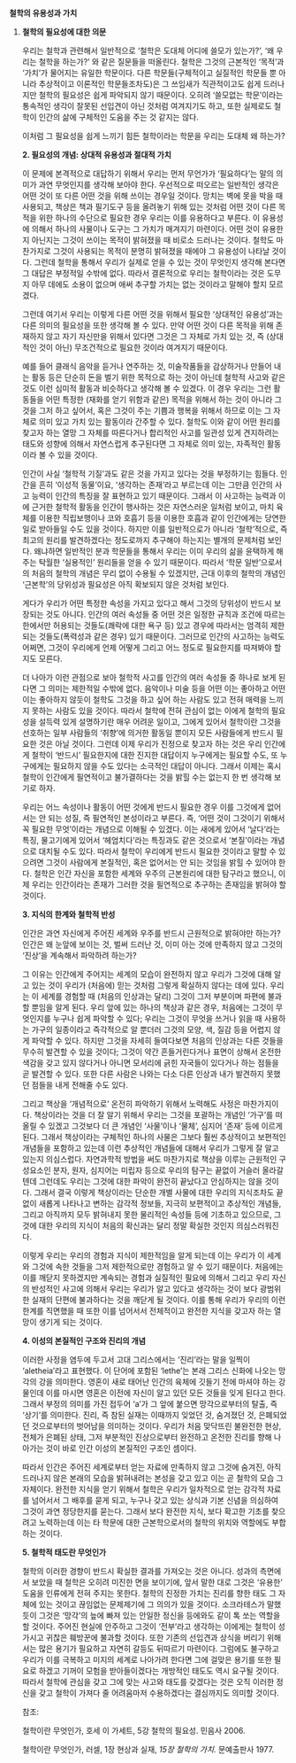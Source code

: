 **철학의 유용성과 가치**

1. **철학의 필요성에 대한 의문**

   우리는 철학과 관련해서 일반적으로 ‘철학은 도대체 어디에 쓸모가 있는가?’, ‘왜 우리는 철학을 하는가?’ 와 같은 질문들을 떠올린다. 철학은 그것의 근본적인 ‘목적’과 ‘가치’가 물어지는 유일한 학문이다. 다른 학문들(구체적이고 실질적인 학문들 뿐 아니라 추상적이고 이론적인 학문들조차도)은 그 쓰임새가 직관적이고도 쉽게 드러나지만 철학의 필요성은 쉽게 파악되지 않기 때문이다. 오히려 ‘쓸모없는 학문’이라는 통속적인 생각이 잘못된 선입견이 아닌 것처럼 여겨지기도 하고, 또한 실제로도 철학이 인간의 삶에 구체적인 도움을 주는 것 같지는 않다.

   이처럼 그 필요성을 쉽게 느끼기 힘든 철학이라는 학문을 우리는 도대체 왜 하는가?


   **2. 필요성의 개념: 상대적 유용성과 절대적 가치**

   이 문제에 본격적으로 대답하기 위해서 우리는 먼저 무언가가 ‘필요하다’는 말의 의미가 과연 무엇인지를 생각해 보아야 한다. 우선적으로 떠오르는 일반적인 생각은 어떤 것이 또 다른 어떤 것을 위해 쓰이는 경우일 것이다. 망치는 벽에 못을 박을 때 사용되고, 책상은 책과 필기도구 등을 올려놓기 위해 있는 것처럼 어떤 것이 다른 목적을 위한 하나의 수단으로 필요한 경우 우리는 이를 유용하다고 부른다. 이 유용성에 의해서 하나의 사물이나 도구는 그 가치가 매겨지기 마련이다. 어떤 것이 유용한지 아닌지는 그것이 쓰이는 목적이 밝혀졌을 때 비로소 드러나는 것이다. 철학도 마찬가지로 그것이 사용되는 목적이 분명히 밝혀졌을 때에야 그 유용성이 나타날 것이다. 그런데 철학을 통해서 우리가 실제로 얻을 수 있는 것이 무엇인지 생각해 본다면 그 대답은 부정적일 수밖에 없다. 따라서 결론적으로 우리는 철학이라는 것은 도무지 아무 데에도 소용이 없으며 애써 추구할 가치는 없는 것이라고 말해야 할지 모르겠다. 

   그런데 여기서 우리는 이렇게 다른 어떤 것을 위해서 필요한 ‘상대적인 유용성’과는 다른 의미의 필요성을 또한 생각해 볼 수 있다. 만약 어떤 것이 다른 목적을 위해 존재하지 않고 자기 자신만을 위해서 있다면 그것은 그 자체로 가치 있는 것, 즉 (상대적인 것이 아닌) 무조건적으로 필요한 것이라 여겨지기 때문이다.

   예를 들어 클래식 음악을 듣거나 연주하는 것, 미술작품들을 감상하거나 만들어 내는 활동 등은 단순히 돈을 벌기 위한 목적으로 하는 것이 아닌데 철학적 사고와 같은 것도 이런 심미적 활동과 비슷하다고 생각해 볼 수 있겠다. 이 경우 우리는 그런 활동들을 어떤 특정한 (재화를 얻기 위함과 같은) 목적을 위해서 하는 것이 아니라 그것을 그저 하고 싶어서, 혹은 그것이 주는 기쁨과 행복을 위해서 하므로 이는 그 자체로 의미 있고 가치 있는 활동이라 간주할 수 있다. 철학도 이와 같이 어떤 원리를 찾고자 하는 열망 그 자체를 따른다거나 합리적인 사고를 일관성 있게 견지하려는 태도와 성향에 의해서 자연스럽게 추구된다면 그 자체로 의미 있는, 자족적인 활동이라 볼 수 있을 것이다. 

   인간이 사실 ‘철학적 기질’과도 같은 것을 가지고 있다는 것을 부정하기는 힘들다. 인간을 흔히 ‘이성적 동물’이요, ‘생각하는 존재’라고 부르는데 이는 그만큼 인간의 사고 능력이 인간의 특징을 잘 표현하고 있기 때문이다. 그래서 이 사고하는 능력과 이에 근거한 철학적 활동을 인간이 행사하는 것은 자연스러운 일처럼 보이고, 마치 육체를 이용한 직립보행이나 코와 호흡기 등을 이용한 호흡과 같이 인간에게는 당연한 일로 받아들일 수도 있을 것이다. 하지만 이를 일반적으로가 아니라 ‘철학’적으로, 즉 최고의 원리를 발견하겠다는 정도로까지 추구해야 하는지는 별개의 문제처럼 보인다. 왜냐하면 일반적인 분과 학문들을 통해서 우리는 이미 우리의 삶을 윤택하게 해 주는 탁월한 ‘실용적인’ 원리들을 얻을 수 있기 때문이다. 따라서 ‘학문 일반’으로서의 처음의 철학의 개념은 무리 없이 수용될 수 있겠지만, 근대 이후의 철학의 개념인 ‘근본학’의 당위성과 필요성은 아직 확보되지 않은 것처럼 보인다. 

   게다가 우리가 어떤 특정한 속성을 가지고 있다고 해서 그것의 당위성이 반드시 보장되는 것도 아니다. 인간의 여러 속성들 중 어떤 것은 일정한 규칙과 조건에 따르는 한에서만 허용되는 것들도(쾌락에 대한 욕구 등) 있고 경우에 따라서는 엄격히 제한되는 것들도(폭력성과 같은 경우) 있기 때문이다. 그러므로 인간의 사고하는 능력도 어쩌면, 그것이 우리에게 언제 어떻게 그리고 어느 정도로 필요한지를 따져봐야 할지도 모른다.

   더 나아가 이런 관점으로 보아 철학적 사고를 인간의 여러 속성들 중 하나로 보게 된다면 그 의미는 제한적일 수밖에 없다. 음악이나 미술 등을 어떤 이는 좋아하고 어떤 이는 좋아하지 않듯이 철학도 그것을 하고 싶어 하는 사람도 있고 전혀 매력을 느끼지 못하는 사람도 있을 것이다. 따라서 철학에 전혀 관심이 없는 이에게 철학의 필요성을 설득력 있게 설명하기란 매우 어려운 일이고, 그에게 있어서 철학이란 그것을 선호하는 일부 사람들의 ‘취향’에 의거한 활동일 뿐이지 모든 사람들에게 반드시 필요한 것은 아닐 것이다. 그런데 이제 우리가 진정으로 찾고자 하는 것은 우리 인간에게 철학이 ‘반드시’ 필요한지에 대한 진지한 대답이지 누구에게는 필요할 수도, 또 누구에게는 필요하지 않을 수도 있다는 소극적인 대답이 아니다. 그래서 이제는 혹시 철학이 인간에게 필연적이고 불가결하다는 것을 밝힐 수는 없는지 한 번 생각해 보기로 하자.

   우리는 어느 속성이나 활동이 어떤 것에게 반드시 필요한 경우 이를 그것에게 없어서는 안 되는 성질, 즉 필연적인 본성이라고 부른다. 즉, ‘어떤 것이 그것이기 위해서 꼭 필요한 무엇’이라는 개념으로 이해될 수 있겠다. 이는 새에게 있어서 ‘날다’라는 특징, 물고기에게 있어서 ‘헤엄치다’라는 특징과도 같은 것으로서 ‘본질’이라는 개념으로 대치될 수도 있다. 따라서 철학이 우리에게 반드시 필요한 것이라고 말할 수 있으려면 그것이 사람에게 본질적인, 혹은 없어서는 안 되는 것임을 밝힐 수 있어야 한다. 철학은 인간 자신을 포함한 세계와 우주의 근본원리에 대한 탐구라고 했으니, 이제 우리는 인간이라는 존재가 그러한 것을 필연적으로 추구하는 존재임을 밝혀야 할 것이다. 

   **3. 지식의 한계와 철학적 반성**

   인간은 과연 자신에게 주어진 세계와 우주를 반드시 근원적으로 밝혀야만 하는가? 인간은 왜 눈앞에 보이는 것, 벌써 드러난 것, 이미 아는 것에 만족하지 않고 그것의 ‘진상’을 계속해서 파악하려 하는가?

   그 이유는 인간에게 주어지는 세계의 모습이 완전하지 않고 우리가 그것에 대해 알고 있는 것이 우리가 (처음에) 믿는 것처럼 그렇게 확실하지 않다는 데에 있다. 우리는 이 세계를 경험할 때 (처음의 인상과는 달리) 그것이 그저 부분이며 파편에 불과할 뿐임을 알게 된다. 우리 앞에 있는 하나의 책상과 같은 경우, 처음에는 그것이 무엇인지를 누구나 쉽게 파악할 수 있다; 우리는 그것이 무엇을 쓰거나 읽을 때 사용하는 가구의 일종이라고 즉각적으로 알 뿐더러 그것의 모양, 색, 질감 등을 어렵지 않게 파악할 수 있다. 하지만 그것을 자세히 들여다보면 처음의 인상과는 다른 것들을 무수히 발견할 수 있을 것이다; 그것이 약간 흔들거린다거나 표면이 상해서 온전한 색감을 갖고 있지 않다거나 아니면 모서리에 긁힌 자국들이 있다거나 하는 점들을 곧 발견할 수 있다. 또한 다른 사람은 나와는 다소 다른 인상과 내가 발견하지 못했던 점들을 내게 전해줄 수도 있다.

   그리고 책상을 ‘개념적으로’ 온전히 파악하기 위해서 노력해도 사정은 마찬가지이다. 책상이라는 것을 더 잘 알기 위해서 우리는 그것을 포괄하는 개념인 ‘가구’를 떠올릴 수 있겠고 그것보다 더 큰 개념인 ‘사물’이나 ‘물체’, 심지어 ‘존재’ 등에 이르게 된다. 그래서 책상이라는 구체적인 하나의 사물은 그보다 훨씬 추상적이고 보편적인 개념들을 포함하고 있는데 이런 추상적인 개념들에 대해서 우리가 그렇게 잘 알고 있는지 의심스럽다. 자연과학적 방법을 써도 마찬가지로 책상을 이루는 근원적인 구성요소인 분자, 원자, 심지어는 미립자 등으로 우리의 탐구는 끝없이 거슬러 올라갈 텐데 그런데도 우리는 그것에 대한 파악이 완전히 끝났다고 안심하지는 않을 것이다. 그래서 결국 이렇게 책상이라는 단순한 개별 사물에 대한 우리의 지식조차도 끝없이 새롭게 나타나고 변하는 감각적 정보들, 지극히 보편적이고 추상적인 개념들, 그리고 아직까지 모두 밝혀내지 못한 물리적인 속성들 등에 기초하고 있으므로, 그것에 대한 우리의 지식이 처음의 확신과는 달리 정말 확실한 것인지 의심스러워진다. 

   이렇게 우리는 우리의 경험과 지식이 제한적임을 알게 되는데 이는 우리가 이 세계와 그것에 속한 것들을 그저 제한적으로만 경험하고 알 수 있기 때문이다. 처음에는 이를 깨닫지 못하겠지만 계속되는 경험과 실질적인 필요에 의해서 그리고 우리 자신의 반성적인 사고에 의해서 우리는 우리가 알고 있다고 생각하는 것이 보다 광범위한 실재의 단편에 불과하다는 것을 깨닫게 될 것이다. 이를 통해 우리가 우리의 이런 한계를 직면했을 때 또한 이를 넘어서서 전체적이고 완전한 지식을 갖고자 하는 열망이 생기게 되는 것이다.

   **4. 이성의 본질적인 구조와 진리의 개념**

   이러한 사정을 염두에 두고서 고대 그리스에서는 ‘진리’라는 말을 일찍이 ‘aletheia’라고 표현했다. 이 단어에 포함된 ‘lethe’는 본래 그리스 신화에 나오는 망각의 강을 의미한다. 영혼이 새로 태어난 인간의 육체에 깃들기 전에 마셔야 하는 강물인데 이를 마시면 영혼은 이전에 자신이 알고 있던 모든 것들을 잊게 된다고 한다. 그래서 부정의 의미를 가진 접두어 ‘a’가 그 앞에 붙으면 망각으로부터의 탈출, 즉 ‘상기’를 의미한다. 진리, 즉 참된 실재는 이때까지 잊었던 것, 숨겨졌던 것, 은폐되었던 것으로부터의 벗어남을 의미하는 것이다. 우리가 처음 맞닥뜨린 불완전한 현상, 전체가 은폐된 상태, 그저 부분적인 진상으로부터 완전하고 온전한 진리를 향해 나아가는 것이 바로 인간 이성의 본질적인 구조인 셈이다.

   따라서 인간은 주어진 세계로부터 얻는 자료에 만족하지 않고 그것에 숨겨진, 아직 드러나지 않은 본래의 모습을 밝혀내려는 본성을 갖고 있고 이는 곧 철학의 모습 그 자체이다. 완전한 지식을 얻기 위해서 철학은 우리가 일차적으로 얻는 감각적 자료를 넘어서서 그 배후를 묻게 되고, 누구나 갖고 있는 상식과 기본 신념을 의심하여 그것이 과연 정당한지를 묻는다. 그래서 보다 완전한 지식, 보다 확고한 기초를 찾으려고 노력하는데 이는 타 학문에 대한 근본학으로서의 철학의 위치와 역할에도 부합하는 것이다.

   **5. 철학적 태도란 무엇인가**

   철학의 이러한 경향이 반드시 확실한 결과를 가져오는 것은 아니다. 성과의 측면에서 보았을 때 철학은 오히려 미진한 면을 보이기에, 앞서 말한 대로 그것은 ‘유용한’ 도움을 인류에게 전혀 주지는 못한다. 철학의 진정한 가치는 진리를 향한 태도 그 자체에 있는 것이고 끊임없는 문제제기에 그 의의가 있을 것이다. 소크라테스가 말했듯이 그것은 ‘망각’의 늪에 빠져 있는 안일한 정신을 등에와도 같이 톡 쏘는 역할을 할 것이다. 주어진 현실에 안주하고 그것이 ‘전부’라고 생각하는 이에게는 철학이 성가시고 귀찮은 훼방꾼에 불과할 것이다. 또한 기존의 선입견과 상식을 버리기 위해서는 많은 용기가 필요하고 자연히 갈등도 뒤따르기 마련이다. 그럼에도 불구하고 우리가 이를 극복하고 미지의 세계로 나아가려 한다면 그에 걸맞은 용기를 또한 필요로 하겠고 기꺼이 모험을 받아들이겠다는 개방적인 태도도 역시 요구될 것이다. 따라서 철학에 관심을 갖고 그에 맞는 사고와 태도를 갖겠다는 것은 오직 이러한 정신을 갖고 철학이 가져다 줄 어려움마저 수용하겠다는 결심까지도 의미할 것이다.

   참조:

   철학이란 무엇인가, 호세 이 가세트, 5강 철학의 필요성. 민음사 2006.

   철학이란 무엇인가, 러셀, 1장 현상과 실재, *15장 철학의 가치.* 문예출판사 1977.


